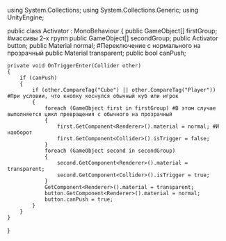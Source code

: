 using System.Collections;
using System.Collections.Generic;
using UnityEngine;

public class Activator : MonoBehaviour
{
    public GameObject[] firstGroup; #массивы 2-х групп
    public GameObject[] secondGroup; 
    public Activator button;
    public Material normal; #Переключение с нормального на прозрачный
    public Material transparent; 
    public bool canPush;

    private void OnTriggerEnter(Collider other) 
    {
        if (canPush)
        {
            if (other.CompareTag("Cube") || other.CompareTag("Player")) #При условии, что кнопку коснулся обычный куб или игрок
            {
                foreach (GameObject first in firstGroup) #В этом случае выполняется цикл превращения с обычного на прозрачный
                {
                    first.GetComponent<Renderer>().material = normal; #И наоборот
                    first.GetComponent<Collider>().isTrigger = false;
                }
                foreach (GameObject second in secondGroup)
                {
                    second.GetComponent<Renderer>().material = transparent; 
                    second.GetComponent<Collider>().isTrigger = true;
                }
                GetComponent<Renderer>().material = transparent;
                button.GetComponent<Renderer>().material = normal;
                button.canPush = true;
            }
        }
    }
}
